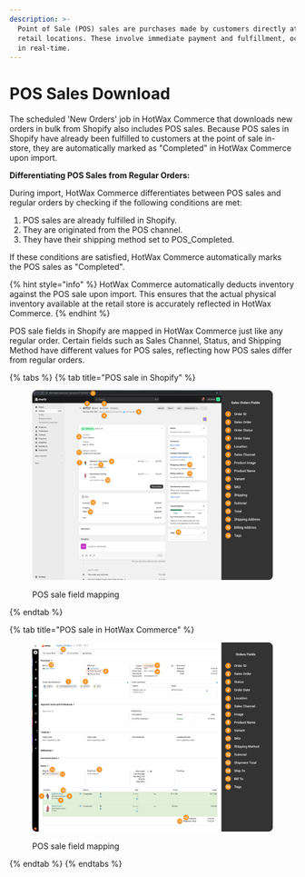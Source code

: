 ```yaml
---
description: >-
  Point of Sale (POS) sales are purchases made by customers directly at physical
  retail locations. These involve immediate payment and fulfillment, occurring
  in real-time.
---
```


# POS Sales Download

The scheduled 'New Orders' job in HotWax Commerce that downloads new orders in bulk from Shopify also includes POS sales. Because POS sales in Shopify have already been fulfilled to customers at the point of sale in-store, they are automatically marked as "Completed" in HotWax Commerce upon import.

**Differentiating POS Sales from Regular Orders:**

During import, HotWax Commerce differentiates between POS sales and regular orders by checking if the following conditions are met:

1. POS sales are already fulfilled in Shopify.
2. They are originated from the POS channel.
3. They have their shipping method set to POS\_Completed.

If these conditions are satisfied, HotWax Commerce automatically marks the POS sales as "Completed".

{% hint style="info" %}
HotWax Commerce automatically deducts inventory against the POS sale upon import. This ensures that the actual physical inventory available at the retail store is accurately reflected in HotWax Commerce.
{% endhint %}

POS sale fields in Shopify are mapped in HotWax Commerce just like any regular order. Certain fields such as Sales Channel, Status, and Shipping Method have different values for POS sales, reflecting how POS sales differ from regular orders.

{% tabs %}
{% tab title="POS sale in Shopify" %}
<figure><img src="../.gitbook/assets/Order Details - Shopify (2).png" alt=""><figcaption><p>POS sale field mapping</p></figcaption></figure>
{% endtab %}

{% tab title="POS sale in HotWax Commerce" %}
<figure><img src="../.gitbook/assets/Order Details - HC (1).png" alt=""><figcaption><p>POS sale field mapping</p></figcaption></figure>
{% endtab %}
{% endtabs %}
